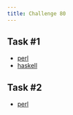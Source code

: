 ```yaml
---
title: Challenge 80
---
```



## Task #1

- [perl](https://github.com/manwar/perlweeklychallenge-club/blob/master/challenge-080/alexander-pankoff/perl/ch-1.pl)
- [haskell](https://github.com/manwar/perlweeklychallenge-club/blob/master/challenge-080/alexander-pankoff/haskell/ch-1.hs)

## Task #2

- [perl](https://github.com/manwar/perlweeklychallenge-club/blob/master/challenge-080/alexander-pankoff/perl/ch-2.pl)
